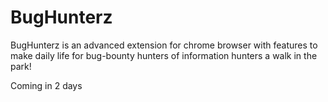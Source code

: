 # BugHunterz
BugHunterz is an advanced extension for chrome browser with features to make daily life for bug-bounty hunters of information hunters a walk in the park! 

Coming in 2 days
